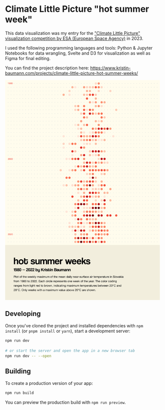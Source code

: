 # Climate Little Picture "hot summer week"

This data visualization was my entry for the ["Climate Little Picture" visualization competition by ESA (European Space Agency)](https://climate.esa.int/en/littlepictures/) in 2023.

I used the following programming languages and tools: Python & Jupyter Notebooks for data wrangling, Svelte and D3 for visualization as well as Figma for final editing.

You can find the project description here: https://www.kristin-baumann.com/projects/climate-little-picture-hot-summer-weeks/

![Final version of data visualization with description](./climate%20little%20picture%20final%20piece.png)

## Developing

Once you've cloned the project and installed dependencies with `npm install` (or `pnpm install` or `yarn`), start a development server:

```bash
npm run dev

# or start the server and open the app in a new browser tab
npm run dev -- --open
```

## Building

To create a production version of your app:

```bash
npm run build
```

You can preview the production build with `npm run preview`.

